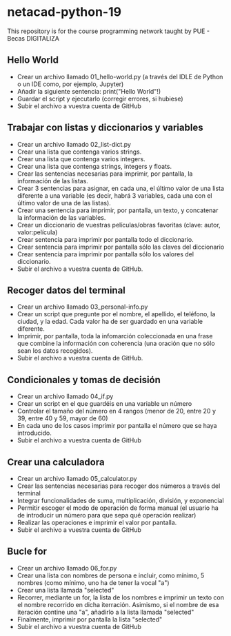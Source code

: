 # netacad-python-19
This repository is for the course programming network taught by PUE - Becas DIGITALIZA



## Hello World 
* Crear un archivo llamado 01_hello-world.py (a través del IDLE de Python o un IDE como, por ejemplo, Jupyter) 
* Añadir la siguiente sentencia: print("Hello World"!) 
* Guardar el script y ejecutarlo (corregir errores, si hubiese) 
* Subir el archivo a vuestra cuenta de GitHub 

## Trabajar con listas y diccionarios y variables
* Crear un archivo llamado 02_list-dict.py 
* Crear una lista que contenga varios strings.
* Crear una lista que contenga varios integers. 
* Crear una lista que contenga strings, integers y floats. 
* Crear las sentencias necesarias para imprimir, por pantalla, la información de las listas. 
* Crear 3 sentencias para asignar, en cada una, el último valor de una lista diferente a una variable (es decir, habrá 3 variables, cada una con el último valor de una de las listas). 
* Crear una sentencia para imprimir, por pantalla, un texto, y concatenar la información de las variables. 
* Crear un diccionario de vuestras películas/obras favoritas (clave: autor, valor:película) 
* Crear sentencia para imprimir por pantalla todo el diccionario. 
* Crear sentencia para imprimir por pantalla sólo las claves del diccionario 
* Crear sentencia para imprimir por pantalla sólo los valores del diccionario. 
* Subir el archivo a vuestra cuenta de GitHub. 

## Recoger datos del terminal 
* Crear un archivo llamado 03_personal-info.py
* Crear un script que pregunte por el nombre, el apellido, el teléfono, la ciudad, y la edad. Cada valor ha de ser guardado en una variable diferente.
* Imprimir, por pantalla, toda la infomarción coleccionada en una frase que combine la información con coherencia (una oración que no sólo sean los datos recogidos).
* Subir el archivo a vuestra cuenta de GitHub.

## Condicionales y tomas de decisión
* Crear un archivo llamado 04_if.py
* Crear un script en el que guardéis en una variable un número
* Controlar el tamaño del número en 4 rangos (menor de 20, entre 20 y 39, entre 40 y 59, mayor de 60)
* En cada uno de los casos imprimir por pantalla el número que se haya introducido.
* Subir el archivo a vuestra cuenta de GitHub

## Crear una calculadora
* Crear un archivo llamado 05_calculator.py
* Crear las sentencias necesarias para recoger dos números a través del terminal
* Integrar funcionalidades de suma, multiplicación, división, y exponencial
* Permitir escoger el modo de operación de forma manual (el usuario ha de introducir un número para que sepa qué operación realizar)
* Realizar las operaciones e imprimir el valor por pantalla.
* Subir el archivo a vuestra cuenta de GitHub

## Bucle for
* Crear un archivo llamado 06_for.py
* Crear una lista con nombres de persona e incluir, como mínimo, 5 nombres (como mínimo, uno ha de tener la vocal "a")
* Crear una lista llamada "selected"
* Recorrer, mediante un for, la lista de los nombres e imprimir un texto con el nombre recorrido en dicha iterración. Asimismo, si el nombre de esa iteración contine una "a", añadirlo a la lista llamada "selected"
* Finalmente, imprimir por pantalla la lista "selected"
* Subir el archivo a vuestra cuenta de GitHub

